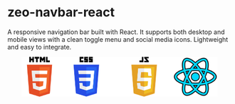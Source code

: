 # zeo-navbar-react

A responsive navigation bar built with React. It supports both desktop and mobile views with a clean toggle menu and social media icons. Lightweight and easy to integrate.

<strong style="font-weight:bold; display:block; width:100%;"></strong>

<div style=" display:flex; justify-content: center; margin: 0 auto">
<img src="/public/HTML5_logo_and_wordmark.svg.png" alt="Description" width="80px" >
<img src="/public/CSS-Logo.png" alt="Description" width="130px" >
<img src="/public/JavaScript-Logo-2048x1280.png" alt="Description" width="130px" >
 <img src="/public/react.png" alt="Description" width="100px" >
</div>
